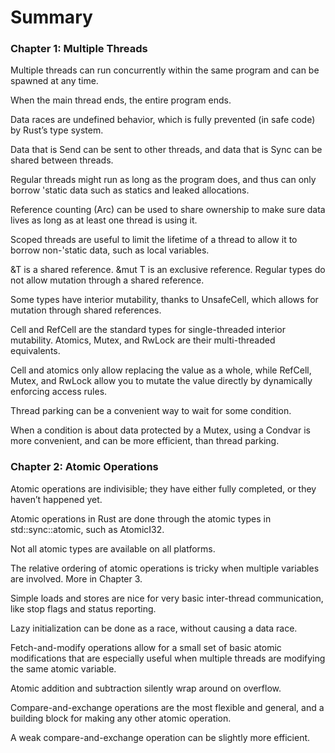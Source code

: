 Summary
=======

### Chapter 1: Multiple Threads

Multiple threads can run concurrently within the same program and can be spawned at any time.

When the main thread ends, the entire program ends.

Data races are undefined behavior, which is fully prevented (in safe code) by Rust’s type system.

Data that is Send can be sent to other threads, and data that is Sync can be shared between threads.

Regular threads might run as long as the program does, and thus can only borrow 'static data such as statics and leaked allocations.

Reference counting (Arc) can be used to share ownership to make sure data lives as long as at least one thread is using it.

Scoped threads are useful to limit the lifetime of a thread to allow it to borrow non-'static data, such as local variables.

&T is a shared reference. &mut T is an exclusive reference. Regular types do not allow mutation through a shared reference.

Some types have interior mutability, thanks to UnsafeCell, which allows for mutation through shared references.

Cell and RefCell are the standard types for single-threaded interior mutability. Atomics, Mutex, and RwLock are their multi-threaded equivalents.

Cell and atomics only allow replacing the value as a whole, while RefCell, Mutex, and RwLock allow you to mutate the value directly by dynamically enforcing access rules.

Thread parking can be a convenient way to wait for some condition.

When a condition is about data protected by a Mutex, using a Condvar is more convenient, and can be more efficient, than thread parking.

### Chapter 2: Atomic Operations

Atomic operations are indivisible; they have either fully completed, or they haven’t happened yet.

Atomic operations in Rust are done through the atomic types in std::sync::atomic, such as AtomicI32.

Not all atomic types are available on all platforms.

The relative ordering of atomic operations is tricky when multiple variables are involved. More in Chapter 3.

Simple loads and stores are nice for very basic inter-thread communication, like stop flags and status reporting.

Lazy initialization can be done as a race, without causing a data race.

Fetch-and-modify operations allow for a small set of basic atomic modifications that are especially useful when multiple threads are modifying the same atomic variable.

Atomic addition and subtraction silently wrap around on overflow.

Compare-and-exchange operations are the most flexible and general, and a building block for making any other atomic operation.

A weak compare-and-exchange operation can be slightly more efficient.